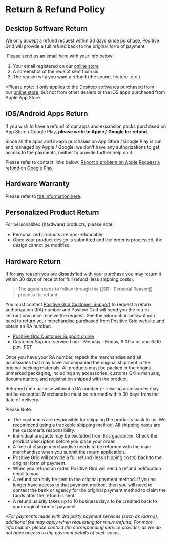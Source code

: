 # Return & Refund Policy
## Desktop Software Return

We only accept a refund request within 30 days since purchase, Positive Grid will provide a full refund back to the original form of payment.

 Please send us an email [here](https://help.positivegrid.com/hc/en-us/requests/new) with your info below:

1. Your email registered on our [online store](https://store.positivegrid.com/) 
2. A screenshot of the receipt sent from us
3. The reason why you want a refund (the sound, feature..etc.)

*Please note: It only applies to the Desktop softwares purchased from our [online store](https://store.positivegrid.com/), but not from other dealers or the iOS apps purchased from Apple App Store. 


## iOS/Android Apps Return

If you wish to have a refund of our apps and expansion packs purchased on App Store / Google Play, **please write to Apple / Google for** **refund**.

Since all the apps and in-app purchases on App Store / Google Play is run and managed by Apple / Google, we don't have any authorizations to get access to the payments, neither to provide further help on it.

Please refer to contact links below:
[Report a problem on Apple](https://reportaproblem.apple.com/)
[Request a refund on Google Play](https://support.google.com/googleplay/answer/2479637?hl=en)


## Hardware Warranty

Please refer to [the information here](https://help.positivegrid.com/hc/en-us/articles/214224126-Positive-Grid-Product-Warranty).

## Personalized Product Return

For personalized (hardware) products, please note:

-   Personalized products are non-refundable.
-   Once your product design is submitted and the order is processed, the design cannot be modified.

## Hardware Return

If for any reason you are dissatisfied with your purchase you may return it within 30 days of receipt for full refund (less shipping costs).

>  The agent needs to follow through the [[SR - Personal Reason]] process for refund.

You must contact [Positive Grid Customer Support](https://help.positivegrid.com/hc/en-us/requests/new) to request a return authorization (RA) number and Positive Grid will send you the return instructions once receive the request. See the information below if you need to return your merchandise purchased from Positive Grid website and obtain an RA number:

-   [Positive Grid Customer Support online](https://help.positivegrid.com/hc/en-us/requests/new)
-   Customer Support service time - Monday – Friday, 9:00 a.m. and 6:00 p.m. PST

Once you have your RA number, repack the merchandise and all accessories that may have accompanied the original shipment in the original packing materials. All products must be packed in the original, unmarked packaging, including any accessories, customs Grille manuals, documentation, and registration shipped with the product.

Returned merchandise without a RA number or missing accessories may not be accepted. Merchandise must be returned within 30 days from the date of delivery.

Please Note:

-   The customers are responsible for shipping the products back to us. We recommend using a trackable shipping method. All shipping costs are the customer's responsibility. 
-   Individual products may be excluded from this guarantee. Check the product description before you place your order.
-   A free of charge merchandise needs to be returned with the main merchandise when you submit the return application.
-   Positive Grid will provide a full refund (less shipping costs) back to the original form of payment.
-   When you refund an order, Positive Gird will send a refund notification email to you.
-   A refund can only be sent to the original payment method. If you no longer have access to that payment method, then you will need to contact the bank or agency for the original payment method to claim the funds after the refund is sent.
-   A refund usually takes up to 10 business days to be credited back to your original form of payment.

_*For payments made with 3rd party payment services (such as Klarna), additional fee may apply when requesting for return/refund. For more information, please contact the corresponding service provider, as we do not have access to the payment details of such cases._